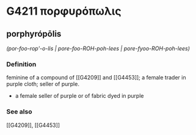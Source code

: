# G4211 πορφυρόπωλις

## porphyrópōlis

_(por-foo-rop'-o-lis | pore-foo-ROH-poh-lees | pore-fyoo-ROH-poh-lees)_

### Definition

feminine of a compound of [[G4209]] and [[G4453]]; a female trader in purple cloth; seller of purple.

- a female seller of purple or of fabric dyed in purple

### See also

[[G4209]], [[G4453]]

